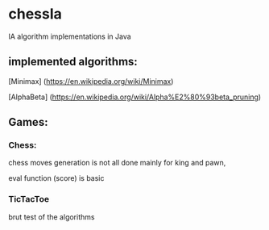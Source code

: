 # chessIa

IA algorithm implementations in Java

## implemented algorithms:

[Minimax] (https://en.wikipedia.org/wiki/Minimax)

[AlphaBeta] (https://en.wikipedia.org/wiki/Alpha%E2%80%93beta_pruning)

## Games:

### Chess:

chess moves generation is not all done mainly for king and pawn,

eval function (score) is basic

### TicTacToe

brut test of the algorithms